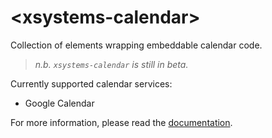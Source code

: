 # \<xsystems-calendar\>

Collection of elements wrapping embeddable calendar code.

> *n.b. `xsystems-calendar` is still in beta.*

Currently supported calendar services:

- Google Calendar

For more information, please read the [documentation](http://xsystems.github.io/xsystems-calendar).
